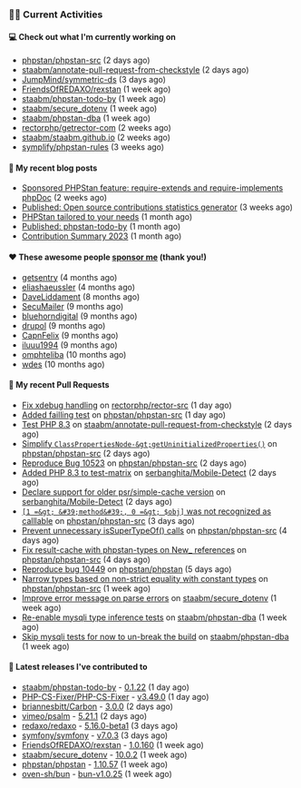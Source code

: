 ### 👨‍💻 Current Activities


#### 💻 Check out what I'm currently working on

- [phpstan/phpstan-src](https://github.com/phpstan/phpstan-src) (2 days ago)
- [staabm/annotate-pull-request-from-checkstyle](https://github.com/staabm/annotate-pull-request-from-checkstyle) (2 days ago)
- [JumpMind/symmetric-ds](https://github.com/JumpMind/symmetric-ds) (3 days ago)
- [FriendsOfREDAXO/rexstan](https://github.com/FriendsOfREDAXO/rexstan) (1 week ago)
- [staabm/phpstan-todo-by](https://github.com/staabm/phpstan-todo-by) (1 week ago)
- [staabm/secure_dotenv](https://github.com/staabm/secure_dotenv) (1 week ago)
- [staabm/phpstan-dba](https://github.com/staabm/phpstan-dba) (1 week ago)
- [rectorphp/getrector-com](https://github.com/rectorphp/getrector-com) (2 weeks ago)
- [staabm/staabm.github.io](https://github.com/staabm/staabm.github.io) (2 weeks ago)
- [symplify/phpstan-rules](https://github.com/symplify/phpstan-rules) (3 weeks ago)


#### 📜 My recent blog posts

- [Sponsored PHPStan feature: require-extends and require-implements phpDoc](https://staabm.github.io/2024/01/15/phpstan-require-extends-implements.html) (2 weeks ago)
- [Published: Open source contributions statistics generator](https://staabm.github.io/2024/01/10/oss-contribs-published.html) (3 weeks ago)
- [PHPStan tailored to your needs](https://staabm.github.io/2024/01/01/phpstan-customizing.html) (1 month ago)
- [Published: phpstan-todo-by](https://staabm.github.io/2023/12/17/phpstan-todo-by-published.html) (1 month ago)
- [Contribution Summary 2023](https://staabm.github.io/2023/12/07/contribution-summary-2023.html) (1 month ago)


#### ❤️ These awesome people [sponsor me](https://github.com/sponsors/staabm) (thank you!)

- [getsentry](https://github.com/getsentry) (4 months ago)
- [eliashaeussler](https://github.com/eliashaeussler) (4 months ago)
- [DaveLiddament](https://github.com/DaveLiddament) (8 months ago)
- [SecuMailer](https://github.com/SecuMailer) (9 months ago)
- [bluehorndigital](https://github.com/bluehorndigital) (9 months ago)
- [drupol](https://github.com/drupol) (9 months ago)
- [CapnFelix](https://github.com/CapnFelix) (9 months ago)
- [iluuu1994](https://github.com/iluuu1994) (9 months ago)
- [omphteliba](https://github.com/omphteliba) (10 months ago)
- [wdes](https://github.com/wdes) (10 months ago)


#### 🔨 My recent Pull Requests

- [Fix xdebug handling](https://github.com/rectorphp/rector-src/pull/5544) on [rectorphp/rector-src](https://github.com/rectorphp/rector-src) (1 day ago)
- [Added failling test](https://github.com/phpstan/phpstan-src/pull/2900) on [phpstan/phpstan-src](https://github.com/phpstan/phpstan-src) (1 day ago)
- [Test PHP 8.3](https://github.com/staabm/annotate-pull-request-from-checkstyle/pull/116) on [staabm/annotate-pull-request-from-checkstyle](https://github.com/staabm/annotate-pull-request-from-checkstyle) (2 days ago)
- [Simplify `ClassPropertiesNode-&gt;getUninitializedProperties()`](https://github.com/phpstan/phpstan-src/pull/2899) on [phpstan/phpstan-src](https://github.com/phpstan/phpstan-src) (2 days ago)
- [Reproduce Bug 10523](https://github.com/phpstan/phpstan-src/pull/2897) on [phpstan/phpstan-src](https://github.com/phpstan/phpstan-src) (2 days ago)
- [Added PHP 8.3 to test-matrix](https://github.com/serbanghita/Mobile-Detect/pull/954) on [serbanghita/Mobile-Detect](https://github.com/serbanghita/Mobile-Detect) (2 days ago)
- [Declare support for older psr/simple-cache version](https://github.com/serbanghita/Mobile-Detect/pull/953) on [serbanghita/Mobile-Detect](https://github.com/serbanghita/Mobile-Detect) (2 days ago)
- [`[1 =&gt; &#39;method&#39;, 0 =&gt; $obj]` was not recognized as calllable](https://github.com/phpstan/phpstan-src/pull/2896) on [phpstan/phpstan-src](https://github.com/phpstan/phpstan-src) (3 days ago)
- [Prevent unnecessary isSuperTypeOf() calls](https://github.com/phpstan/phpstan-src/pull/2895) on [phpstan/phpstan-src](https://github.com/phpstan/phpstan-src) (4 days ago)
- [Fix result-cache with phpstan-types on New_ references](https://github.com/phpstan/phpstan-src/pull/2894) on [phpstan/phpstan-src](https://github.com/phpstan/phpstan-src) (4 days ago)
- [Reproduce bug 10449](https://github.com/phpstan/phpstan/pull/10508) on [phpstan/phpstan](https://github.com/phpstan/phpstan) (5 days ago)
- [Narrow types based on non-strict equality with constant types](https://github.com/phpstan/phpstan-src/pull/2889) on [phpstan/phpstan-src](https://github.com/phpstan/phpstan-src) (1 week ago)
- [Improve error message on parse errors](https://github.com/staabm/secure_dotenv/pull/11) on [staabm/secure_dotenv](https://github.com/staabm/secure_dotenv) (1 week ago)
- [Re-enable mysqli type inference tests](https://github.com/staabm/phpstan-dba/pull/641) on [staabm/phpstan-dba](https://github.com/staabm/phpstan-dba) (1 week ago)
- [Skip mysqli tests for now to un-break the build](https://github.com/staabm/phpstan-dba/pull/640) on [staabm/phpstan-dba](https://github.com/staabm/phpstan-dba) (1 week ago)


#### 🔭 Latest releases I've contributed to

- [staabm/phpstan-todo-by](https://github.com/staabm/phpstan-todo-by) - [0.1.22](https://github.com/staabm/phpstan-todo-by/releases/tag/0.1.22) (1 day ago)
- [PHP-CS-Fixer/PHP-CS-Fixer](https://github.com/PHP-CS-Fixer/PHP-CS-Fixer) - [v3.49.0](https://github.com/PHP-CS-Fixer/PHP-CS-Fixer/releases/tag/v3.49.0) (1 day ago)
- [briannesbitt/Carbon](https://github.com/briannesbitt/Carbon) - [3.0.0](https://github.com/briannesbitt/Carbon/releases/tag/3.0.0) (2 days ago)
- [vimeo/psalm](https://github.com/vimeo/psalm) - [5.21.1](https://github.com/vimeo/psalm/releases/tag/5.21.1) (2 days ago)
- [redaxo/redaxo](https://github.com/redaxo/redaxo) - [5.16.0-beta1](https://github.com/redaxo/redaxo/releases/tag/5.16.0-beta1) (3 days ago)
- [symfony/symfony](https://github.com/symfony/symfony) - [v7.0.3](https://github.com/symfony/symfony/releases/tag/v7.0.3) (3 days ago)
- [FriendsOfREDAXO/rexstan](https://github.com/FriendsOfREDAXO/rexstan) - [1.0.160](https://github.com/FriendsOfREDAXO/rexstan/releases/tag/1.0.160) (1 week ago)
- [staabm/secure_dotenv](https://github.com/staabm/secure_dotenv) - [10.0.2](https://github.com/staabm/secure_dotenv/releases/tag/10.0.2) (1 week ago)
- [phpstan/phpstan](https://github.com/phpstan/phpstan) - [1.10.57](https://github.com/phpstan/phpstan/releases/tag/1.10.57) (1 week ago)
- [oven-sh/bun](https://github.com/oven-sh/bun) - [bun-v1.0.25](https://github.com/oven-sh/bun/releases/tag/bun-v1.0.25) (1 week ago)
